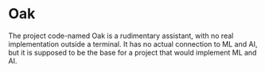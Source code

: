 # Oak

The project code-named Oak is a rudimentary assistant, with no real implementation outside a terminal. It has no actual connection to ML and AI, but it is supposed to be the base for a project that would implement ML and AI. 
